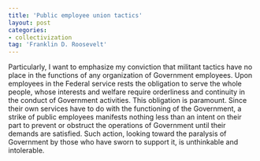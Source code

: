 ```yaml
---
title: 'Public employee union tactics'
layout: post
categories:
- collectivization
tag: 'Franklin D. Roosevelt'
---
```


Particularly, I want to emphasize my conviction that militant tactics have no place in the functions of any organization of Government employees. Upon employees in the Federal service rests the obligation to serve the whole people, whose interests and welfare require orderliness and continuity in the conduct of Government activities. This obligation is paramount. Since their own services have to do with the functioning of the Government, a strike of public employees manifests nothing less than an intent on their part to prevent or obstruct the operations of Government until their demands are satisfied. Such action, looking toward the paralysis of Government by those who have sworn to support it, is unthinkable and intolerable.
